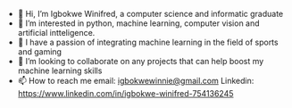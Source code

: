 - 👋 Hi, I’m Igbokwe Winifred, a computer science and informatic graduate
- 👀 I’m interested in python, machine learning, computer vision and artificial intteligence.
- 🌱 I have a passion of integrating machine learning in the field of sports and gaming 
- 💞️ I’m looking to collaborate on any projects that can help boost my machine learning skills 
- 📫 How to reach me email: igbokwewinnie@gmail.com Linkedin: https://www.linkedin.com/in/igbokwe-winifred-754136245

<!---
igbokwewinnie/igbokwewinnie is a ✨ special ✨ repository because its `README.md` (this file) appears on your GitHub profile.
You can click the Preview link to take a look at your changes.
--->

